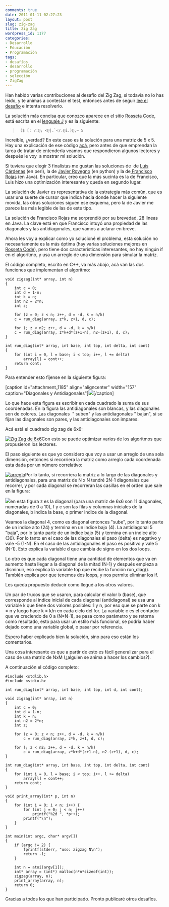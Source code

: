 ```yaml
---
comments: true
date: 2011-01-11 02:27:23
layout: post
slug: zig-zag
title: Zig Zag
wordpress_id: 1177
categories:
- Desarrollo
- Educación
- Programación
tags:
- desafíos
- desarrollo
- programación
- selección
- ZigZag
---
```


Han habido varias contribuciones al desafío del Zig Zag, si todavía no lo has leido, y te animas a contestar el test, entonces antes de seguir [lee el desafío](http://www.lnds.net/blog/2011/01/un-test-mas-dificil.html) e intenta resolverlo.

La solución más concisa que conozco aparece en el sitio [Rosseta Cod](http://rosettacode.org/wiki/Zig-zag_matrix)e, está escrita en el [lenguaje J](http://www.jsoftware.com/) y es la siguiente:


> 

>     
>      ($ [: /:@; <@|.`</.@i.)@,~ 5
> 
> 



Increible, ¿verdad? En este caso es la solución para una matriz de 5 x 5. Hay una explicación de ese código [acá](http://rosettacode.org/wiki/Talk:Zig_Zag#reading_the_J_examples), pero antes de que emprendan la tarea de tratar de entenderla veamos que respondieron algunos lectores y después le voy  a mostrar mi solución.

Si tuviera que elegir 3 finalistas me gustan las soluciones de  de [Luis Cárdenas](http://www.lnds.net/blog/2011/01/un-test-mas-dificil.html#comment-959) (en perl), la de [Javier Rovegno](http://code.activestate.com/recipes/577536-un-arreglo-zig-zag-es-un-arreglo-cuadrado-de-los-p/) (en python) y la de[ Francisco Rojas](https://gist.github.com/772690/b5ca761dd6d7919790ea7103f70c430d217da3b1) (en Java). En particular, creo que la más sucinta es la de Francisco, Luis hizo una optimización interesante y queda en segundo lugar.

La solución de Javier es representativa de la estrategia más común, que es usar una suerte de cursor que indica hacia donde hacer la siguiente movida, las otras soluciones siguen ese esquema, pero la de Javier me parece las más legible de las de este tipo.

La solución de Francisco Rojas me sorprendió por su brevedad, 28 lineas en Java. La clave está en que Francisco intuyó una propiedad de las diagonales y las antidiagonales, que vamos a aclarar en breve.

Ahora les voy a explicar como yo solucioné el problema, esta solución no necesariamente es la más óptima (hay varias soluciones mejores en [Rosseta Code](http://rosettacode.org/wiki/Zig-zag_matrix)), pero tiene dos características interesantes, no hay ningún if en el algoritmo, y usa un arreglo de una dimensión para simular la matriz.

El código completo, escrito en C++, va más abajo, acá van las dos funciones que implementan el algoritmo:

    
    void zigzag(int* array, int n)
    {
        int c = 0;
        int d = 1-n;
        int k = n;
        int n2 = 2*n;
        int z;
    
        for (z = 0; z < n; z++, d = -d, k = n/k)
    	c = run_diag(array, z*k, z+1, d, c);
    
        for (; z < n2; z++, d = -d, k = n/k)
    	c = run_diag(array, z*k+d*(z+1-n), n2-(z+1), d, c);
    }
    
    int run_diag(int* array, int base, int top, int delta, int cont)
    {
    	for (int i = 0, l = base; i < top; i++, l += delta)
    		array[l] = cont++;
    	return cont;
    }


Para entender esto fíjense en la siguiente figura:

[caption id="attachment_1185" align="aligncenter" width="157" caption="Diagonales y Antidiagonales"][![](http://www.lnds.net/blog/wp-content/uploads/2011/01/diagonales_zigzag.png)](http://www.lnds.net/blog/wp-content/uploads/2011/01/diagonales_zigzag.png)[/caption]

Lo que hace esta figura es escribir en cada cuadrado la suma de sus coordenadas. En la figura las antidiagonales son blancas, y las diagonales son de colores. Las diagonales  " suben" y las antidiagonales " bajan", si se fijan las diagonales son pares, y las antidiagonales son impares.

Acá está el cuadrado zig zag de 6x6:

[![Zig Zag de 6x6](http://www.lnds.net/blog/wp-content/uploads/2011/01/matriz6x6.png)](http://www.lnds.net/blog/wp-content/uploads/2011/01/matriz6x6.png)Con esto se puede optimizar varios de los algoritmos que propusieron los lectores.

El paso siguiente es que yo considero que voy a usar un arreglo de una sola dimensión, entonces si recorriera la matriz como arreglo cada coordenada esta dada por un número correlativo:

[![arreglo](http://www.lnds.net/blog/wp-content/uploads/2011/01/zigzag_arreglo.png)](http://www.lnds.net/blog/wp-content/uploads/2011/01/zigzag_arreglo.png)Por lo tanto, si recorriera la matriz a lo largo de las diagonales y antidiagonales, para una matriz de N x N tendré 2N-1 diagonales que recorrer, y por cada diagonal se recorreran las casillas en el orden que sale en la figura:

[![](http://www.lnds.net/blog/wp-content/uploads/2011/01/recorrido.png)](http://www.lnds.net/blog/wp-content/uploads/2011/01/recorrido.png)en esta figura z es la diagonal (para una matriz de 6x6 son 11 diagonales, numeradas de 0 a 10), f y c son las filas y columnas iniciales de la diagonales, b indica la base, o primer indice de la diagonal.

Veamos la diagonal 4, como es diagonal entonces "sube", por lo tanto parte de un indice alto (24) y termina en un indice bajo (4). La antidiagonal 5 "baja", por lo tanto parte de un indice bajo (5) y termina en un índice alto (30). Por lo tanto en el caso de las diagonales el paso (delta) es negativo y vale -5 (1-N). En el caso de las antidiagonales el paso es positivo y vale 5 (N-1). Esto explica la variable d que cambia de signo en los dos loops.

Lo otro es que cada diagonal tiene una cantidad de elementos que va en aumento hasta llegar a la diagonal de la mitad (N-1) y después empieza a disminuir, eso explica la variable top que recibe la función run_diag(). También explica por que tenemos dos loops, y nos permite eliminar los if.

Les queda propuesto deducir como llegué a los otros valores.

Un par de trucos que se usaron, para calcular el valor b (base), que corresponde al indice inicial de cada diagonal (antidiagonal) se usa una variable k que tiene dos valores posibles: 1 y n, por eso que se parte con k = n y luego hace k = k/n en cada ciclo del for. La variable c es el contador que va creciendo de 0 a (N*N-1), se pasa como parámetro y se retorna como resultado, esto para usar un estilo más funcional, se podría haber dejado como una variable global, o pasar por referencia.

Espero haber explicado bien la solución, sino para eso están los comentarios.

Una cosa interesante es que a partir de esto es fácil generalizar para el caso de una matriz de NxM (¿alguien se anima a hacer los cambios?).

A continuación el código completo:




    
    #include <stdlib.h>
    #include <stdio.h>
    
    int run_diag(int* array, int base, int top, int d, int cont);
    
    void zigzag(int* array, int n)
    {
    	int c = 0;
    	int d = 1-n;
    	int k = n;
    	int n2 = 2*n;
    	int z;
    
    	for (z = 0; z < n; z++, d = -d, k = n/k)
    		c = run_diag(array, z*k, z+1, d, c);
    
    	for (; z < n2; z++, d = -d, k = n/k)
    		c = run_diag(array, z*k+d*(z+1-n), n2-(z+1), d, c);
    }
    
    int run_diag(int* array, int base, int top, int delta, int cont)
    {
    	for (int i = 0, l = base; i < top; i++, l += delta)
    		array[l] = cont++;
    	return cont;
    }
    
    void print_array(int* p, int n)
    {
    	for (int i = 0; i < n; i++) {
    		for (int j = 0; j < n; j++)
    			printf("%2d ", *p++);
    		printf("\n");
    	}
    }
    
    int main(int argc, char* argv[])
    {
    	if (argc != 2) {
    		fprintf(stderr, "uso: zigzag N\n");
    		return -1;
    	}
    
    	int n = atoi(argv[1]);
    	int* array = (int*) malloc(n*n*sizeof(int));
    	zigzag(array, n);
    	print_array(array, n);
    	return 0;
    }





Gracias a todos los que han participado. Pronto publicaré otros desafíos.
